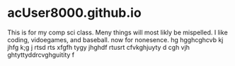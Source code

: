 # acUser8000.github.io
This is for my comp sci class. Meny things will most likly be mispelled. I like coding, vidoegames, and baseball. now for nonesence. hg hgghcghcvb kj jhfg k;g j rtsd rts xfgfh tygy jhghdf rtusrt cfvkghjuyty d cgh vjh ghtyttyddrcvghguitity f
